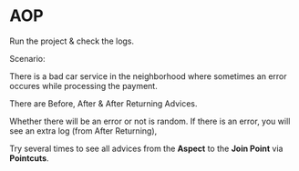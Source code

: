 # AOP

Run the project & check the logs. <br/>

Scenario: <br/>

There is a bad car service in the neighborhood where sometimes an error occures while processing the payment. <br/>

There are Before, After & After Returning Advices. <br/>

Whether there will be an error or not is random. If there is an error, you will see an extra log (from After Returning), <br/>

Try several times to see all advices from the **Aspect** to the **Join Point** via **Pointcuts**.